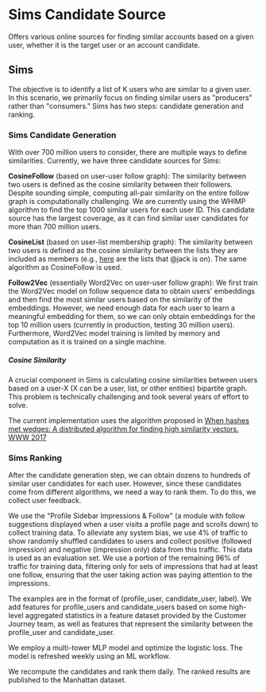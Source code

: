 # Sims Candidate Source
Offers various online sources for finding similar accounts based on a given user, whether it is the target user or an account candidate.

## Sims
The objective is to identify a list of K users who are similar to a given user. In this scenario, we primarily focus on finding similar users as "producers" rather than "consumers." Sims has two steps: candidate generation and ranking.

### Sims Candidate Generation

With over 700 million users to consider, there are multiple ways to define similarities. Currently, we have three candidate sources for Sims:

**CosineFollow** (based on user-user follow graph): The similarity between two users is defined as the cosine similarity between their followers. Despite sounding simple, computing all-pair similarity on the entire follow graph is computationally challenging. We are currently using the WHIMP algorithm to find the top 1000 similar users for each user ID. This candidate source has the largest coverage, as it can find similar user candidates for more than 700 million users.

**CosineList** (based on user-list membership graph): The similarity between two users is defined as the cosine similarity between the lists they are included as members (e.g., [here](https://twitter.com/jack/lists/memberships) are the lists that @jack is on). The same algorithm as CosineFollow is used.

**Follow2Vec** (essentially Word2Vec on user-user follow graph): We first train the Word2Vec model on follow sequence data to obtain users' embeddings and then find the most similar users based on the similarity of the embeddings. However, we need enough data for each user to learn a meaningful embedding for them, so we can only obtain embeddings for the top 10 million users (currently in production, testing 30 million users). Furthermore, Word2Vec model training is limited by memory and computation as it is trained on a single machine.

##### Cosine Similarity
A crucial component in Sims is calculating cosine similarities between users based on a user-X (X can be a user, list, or other entities) bipartite graph. This problem is technically challenging and took several years of effort to solve.

The current implementation uses the algorithm proposed in [When hashes met wedges: A distributed algorithm for finding high similarity vectors. WWW 2017](https://arxiv.org/pdf/1703.01054.pdf)

### Sims Ranking
After the candidate generation step, we can obtain dozens to hundreds of similar user candidates for each user. However, since these candidates come from different algorithms, we need a way to rank them. To do this, we collect user feedback.

We use the "Profile Sidebar Impressions & Follow" (a module with follow suggestions displayed when a user visits a profile page and scrolls down) to collect training data. To alleviate any system bias, we use 4% of traffic to show randomly shuffled candidates to users and collect positive (followed impression) and negative (impression only) data from this traffic. This data is used as an evaluation set. We use a portion of the remaining 96% of traffic for training data, filtering only for sets of impressions that had at least one follow, ensuring that the user taking action was paying attention to the impressions.

The examples are in the format of (profile_user, candidate_user, label). We add features for profile_users and candidate_users based on some high-level aggregated statistics in a feature dataset provided by the Customer Journey team, as well as features that represent the similarity between the profile_user and candidate_user.

We employ a multi-tower MLP model and optimize the logistic loss. The model is refreshed weekly using an ML workflow.

We recompute the candidates and rank them daily. The ranked results are published to the Manhattan dataset.

